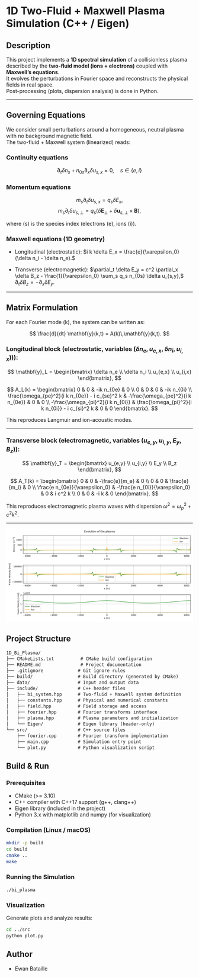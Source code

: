 # 1D Two-Fluid + Maxwell Plasma Simulation (C++ / Eigen)

## Description

This project implements a **1D spectral simulation** of a collisionless plasma described by the **two-fluid model (ions + electrons)** coupled with **Maxwell’s equations**.  
It evolves the perturbations in Fourier space and reconstructs the physical fields in real space.  
Post-processing (plots, dispersion analysis) is done in Python.

---

## Governing Equations

We consider small perturbations around a homogeneous, neutral plasma with no background magnetic field.  
The two-fluid + Maxwell system (linearized) reads:

### Continuity equations
$$
\partial_t \delta n_s + n_{0s} \partial_x \delta u_{s,x} = 0, \quad s \in \{e,i\}
$$

### Momentum equations
$$
m_s \partial_t \delta u_{s,x} = q_s \delta E_x,
$$
$$
m_s \partial_t \delta u_{s,\perp} = q_s (\delta \mathbf{E}_\perp + \delta \mathbf{u}_{s,\perp}\times \mathbf{B}),
$$

where \(s\) is the species index (electrons \(e\), ions \(i\)).

### Maxwell equations (1D geometry)
- Longitudinal (electrostatic):
$`i k \delta E_x = \frac{e}{\varepsilon_0}(\delta n_i - \delta n_e).`$

- Transverse (electromagnetic):
$`\partial_t \delta E_y = c^2 \partial_x \delta B_z - \frac{1}{\varepsilon_0} \sum_s q_s n_{0s} \delta u_{s,y},`$
$`\partial_t \delta B_z = - \partial_x \delta E_y.`$

---

## Matrix Formulation

For each Fourier mode \(k\), the system can be written as:

$$
\frac{d}{dt} \mathbf{y}(k,t) = A(k)\,\mathbf{y}(k,t).
$$

### Longitudinal block (electrostatic, variables ($`\delta n_e, u_{e,x}, \delta n_i, u_{i,x})`$)):

$$
\mathbf{y}_L = 
\begin{bmatrix}
\delta n_e \\
\delta n_i \\
u_{e,x} \\
u_{i,x}
\end{bmatrix},
$$

$$
A_L(k) =
\begin{bmatrix}
0 & 0 & -ik n_{0e} & 0 \\
0 & 0 & 0 & -ik n_{0i} \\
\frac{\omega_{pe}^2}{i k n_{0e}} - i c_{se}^2 k & -\frac{\omega_{pe}^2}{i k n_{0e}} & 0 & 0 \\
-\frac{\omega_{pi}^2}{i k n_{0i}} & \frac{\omega_{pi}^2}{i k n_{0i}} - i c_{si}^2 k & 0 & 0
\end{bmatrix}.
$$

This reproduces Langmuir and ion-acoustic modes.

---

### Transverse block (electromagnetic, variables $`(u_{e,y}, u_{i,y}, E_y, B_z)`$):

$$
\mathbf{y}_T =
\begin{bmatrix}
u_{e,y} \\
u_{i,y} \\
E_y \\
B_z
\end{bmatrix},
$$

$$
A_T(k) =
\begin{bmatrix}
0 & 0 & -\frac{e}{m_e} & 0 \\
0 & 0 & \frac{e}{m_i} & 0 \\
\frac{e n_{0e}}{\varepsilon_0} & -\frac{e n_{0i}}{\varepsilon_0} & 0 & i c^2 k \\
0 & 0 & -i k & 0
\end{bmatrix}.
$$

This reproduces electromagnetic plasma waves with dispersion
$`\omega^2 = \omega_p^2 + c^2 k^2.`$

---

<p align="center"> <img src="src/system.png" width="600" alt="Propagation of the modes"/> </p>

##  Project Structure

```
1D_Bi_Plasma/
├── CMakeLists.txt          # CMake build configuration
├── README.md               # Project documentation
├── .gitignore             # Git ignore rules
├── build/                 # Build directory (generated by CMake)
├── data/                  # Input and output data
├── include/               # C++ header files
│   ├── bi_system.hpp      # Two-fluid + Maxwell system definition
│   ├── constants.hpp      # Physical and numerical constants
│   ├── field.hpp          # Field storage and access
│   ├── fourier.hpp        # Fourier transforms interface
│   ├── plasma.hpp         # Plasma parameters and initialization
│   └── Eigen/             # Eigen library (header-only)
└── src/                   # C++ source files
    ├── fourier.cpp        # Fourier transform implementation
    ├── main.cpp           # Simulation entry point
    └── plot.py            # Python visualization script
```

## Build & Run

### Prerequisites
- CMake (>= 3.10)
- C++ compiler with C++17 support (g++, clang++)
- Eigen library (included in the project)
- Python 3.x with matplotlib and numpy (for visualization)

### Compilation (Linux / macOS)

```bash
mkdir -p build
cd build
cmake ..
make
```

### Running the Simulation

```bash
./bi_plasma
```

### Visualization

Generate plots and analyze results:
```bash
cd ../src
python plot.py
```

## Author
- Ewan Bataille
